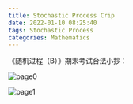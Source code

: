 ```yaml
---
title: Stochastic Process Crip
date: 2022-01-10 08:25:40
tags: Stochastic Process
categories: Mathematics
---
```


《随机过程（B）》期末考试合法小抄：

<!--more-->

![page0](https://gsxgoldenlegendary.github.io/images/crip_09.jpg)

![page1](https://gsxgoldenlegendary.github.io/images/crip_10.jpg)

